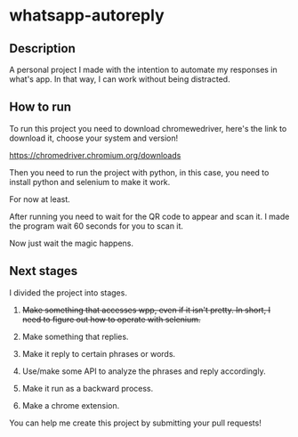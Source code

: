 # whatsapp-autoreply



## Description

A personal project I made with the intention to automate my responses in what's app. In that way, I can work without being distracted.



## How to run

To run this project you need to download chromewedriver, here's the link to download it, choose your system and version!

https://chromedriver.chromium.org/downloads

Then you need to run the project with python, in this case, you need to install python and selenium to make it work.

For now at least.

After running you need to wait for the QR code to appear and scan it. I made the program wait 60 seconds for you to scan it.

Now just wait the magic happens.



## Next stages



I divided the project into stages.



1.  ~~Make something that accesses wpp, even if it isn't pretty. In short, I need to figure out how to operate with selenium.~~

2. Make something that replies.

3. Make it reply to certain phrases or words.

4. Use/make some API to analyze the phrases and reply accordingly.

5. Make it run as a backward process.

6. Make a chrome extension.



You can help me create this project by submitting your pull requests!

